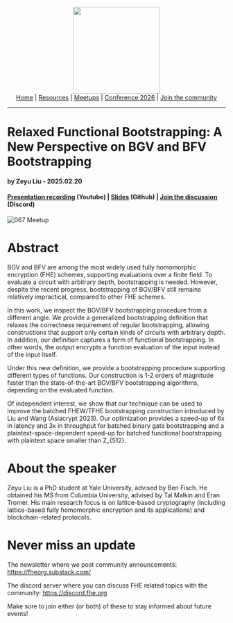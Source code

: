 <!-- Main header navigation -->
<p align="center">
  <img width="200" src="https://user-images.githubusercontent.com/5758427/180978488-db825482-5a58-4c7c-9589-c494a6f0be04.png"><br/>
  <a href="https://fhe-org.github.io">Home</a> | <a href="https://fhe-org.github.io/resources">Resources</a> | <a href="https://fhe-org.github.io/meetups/">Meetups</a> | <a href="https://fhe-org.github.io/conferences/conference-2026/">Conference 2026</a> | <a href="https://fhe-org.github.io/community">Join the community</a>
</p>
<hr/>
<!-- /Main header navigation -->

# Relaxed Functional Bootstrapping: A New Perspective on BGV and BFV Bootstrapping
#### by Zeyu Liu - 2025.02.20
#### <a href="https://www.youtube.com/watch?v=LceWK6XxXqA&list=PLnbmMskCVh1chnSM8Jjy6Nk3IH6fpn7MM&index=1">Presentation recording</a> (Youtube) |  <a href="https://github.com/user-attachments/files/19092490/relaxed_bfv_boot.pptx">Slides</a> (Github) | <a href="https://discord.fhe.org">Join the discussion</a> (Discord)

![067 Meetup](https://github.com/user-attachments/assets/8208a6a4-5c56-4ea6-9cad-d210a0b8cb2e)


# Abstract

BGV and BFV are among the most widely used fully homomorphic encryption (FHE) schemes, supporting evaluations over a finite field. To evaluate a circuit with arbitrary depth, bootstrapping is needed. However, despite the recent progress, bootstrapping of BGV/BFV still remains relatively impractical, compared to other FHE schemes.

​In this work, we inspect the BGV/BFV bootstrapping procedure from a different angle. We provide a generalized bootstrapping definition that relaxes the correctness requirement of regular bootstrapping, allowing constructions that support only certain kinds of circuits with arbitrary depth. In addition, our definition captures a form of functional bootstrapping. In other words, the output encrypts a function evaluation of the input instead of the input itself.

Under this new definition, we provide a bootstrapping procedure supporting different types of functions. Our construction is 1-2 orders of magnitude faster than the state-of-the-art BGV/BFV bootstrapping algorithms, depending on the evaluated function.

Of independent interest, we show that our technique can be used to improve the batched FHEW/TFHE bootstrapping construction introduced by Liu and Wang (Asiacrypt 2023). Our optimization provides a speed-up of 6x in latency and 3x in throughput for batched binary gate bootstrapping and a plaintext-space-dependent speed-up for batched functional bootstrapping with plaintext space smaller than Z_{512}.

# About the speaker

Zeyu Liu is a PhD student at Yale University, advised by Ben Fisch. He obtained his MS from Columbia University, advised by Tal Malkin and Eran Tromer. His main research focus is on lattice-based cryptography (including lattice-based fully homomorphic encryption and its applications) and blockchain-related protocols.


# Never miss an update

The newsletter where we post community announcements: https://fheorg.substack.com/

The discord server where you can discuss FHE related topics with the community: https://discord.fhe.org

Make sure to join either (or both) of these to stay informed about future events!
